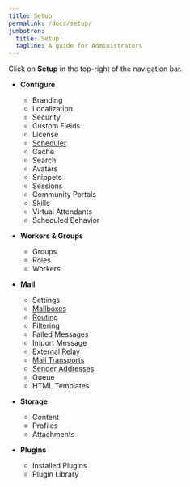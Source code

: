 ```yaml
---
title: Setup
permalink: /docs/setup/
jumbotron:
  title: Setup
  tagline: A guide for Administrators
---
```


Click on **Setup** in the top-right of the navigation bar.

- **Configure**
	- Branding
	- Localization
	- Security
	- Custom Fields
	- License
	- [Scheduler](/docs/setup/scheduler)
	- Cache
	- Search
	- Avatars
	- Snippets
	- Sessions
	- Community Portals
	- Skills
	- Virtual Attendants
	- Scheduled Behavior
	
- **Workers &amp; Groups**
	- Groups
	- Roles
	- Workers
	
- **Mail**
	- Settings
	- [Mailboxes](/docs/setup/mailboxes)
	- [Routing](/docs/setup/mail-routing)
	- Filtering
	- Failed Messages
	- Import Message
	- External Relay
	- [Mail Transports](/docs/setup/mail-transports)
	- [Sender Addresses](/docs/setup/sender-addresses)
	- Queue
	- HTML Templates

- **Storage**
	- Content
	- Profiles
	- Attachments

- **Plugins**
	- Installed Plugins
	- Plugin Library
